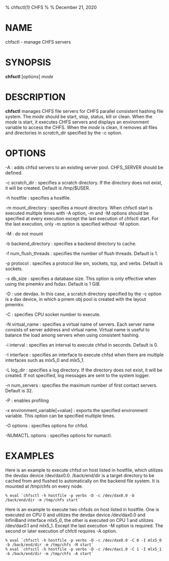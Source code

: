 % chfsctl(1) CHFS
%
% December 21, 2020

# NAME
chfsctl - manage CHFS servers

# SYNOPSIS
**chfsctl** [_options_] _mode_

# DESCRIPTION
**chfsctl** manages CHFS file servers for CHFS parallel consistent hashing file system.  The _mode_ should be start, stop, status, kill or clean.  When the _mode_ is start, it executes CHFS servers and displays an environment variable to access the CHFS.  When the _mode_ is clean, it removes all files and directories in *scratch_dir* specified by the -c option.

# OPTIONS
-A
: adds chfsd servers to an existing server pool.  CHFS_SERVER should be defined.

-c scratch_dir
: specifies a scratch directory.  If the directory does not exist, it will be created.  Default is /tmp/$USER.

-h hostfile
: specifies a hostfile.

-m mount_directory
: specifies a mount directory.  When chfsctl start is executed multiple times with -A option, -m and -M options should be specified at every execution except the last execution of chfsctl start.  For the last execution, only -m option is specified without -M option.

-M
: do not mount

-b backend_directory
: specifies a backend directory to cache.

-f num_flush_threads
: specifies the number of flush threads.  Default is 1.

-p protocol
: specifies a protocol like sm, sockets, tcp, and verbs.  Default is sockets.

-s db_size
: specifies a database size.  This option is only effective when using the pmemkv and fsdax.  Default is 1 GiB.

-D
: use devdax.  In this case, a scratch directory specified by the -c option is a dax device, in which a pmem obj pool is created with the layout pmemkv.

-C
: specifies CPU socket number to execute.

-N virtual_name
: specifies a virtual name of servers.  Each server name consists of server address and virtual name.  Virtual name is useful to balance the load among servers when using consistent hashing.

-i interval
: specifies an interval to execute chfsd in seconds.  Default is 0.

-I interface
: specifies an interface to execute chfsd when there are multiple interfaces such as mlx5_0 and mlx5_1.

-L log_dir
: specifies a log directory.  If the directory does not exist, it will be created.  If not specified, log messages are sent to the system logger.

-n num_servers
: specifies the maximum number of first contact servers.  Default is 32.

-P
: enables profiling

-x environment_variable[=value]
: exports the specified environment variable.  This option can be specified multiple times.

-O options
: specifies options for chfsd.

-NUMACTL options
: specifies options for numactl.

# EXAMPLES
Here is an example to execute chfsd on host listed in hostfile, which utilizes the devdax device /dev/dax0.0.  /back/end/dir is a target directory to be cached from and flushed to automatically on the backend file system.  It is mounted at /tmp/chfs on every node.

    % eval `chfsctl -h hostfile -p verbs -D -c /dev/dax0.0 -b /back/end/dir -m /tmp/chfs start`

Here is an example to execute two chfsds on host listed in hostfile.  One is executed on CPU 0 and utilizes the devdax device /dev/dax0.0 and InfiniBand interface mlx5_0, the other is executed on CPU 1 and utilizes /dev/dax0.1 and mlx5_1.  Except the last execution -M option is required.  The second or later execution of chfctl requires -A option.

    % eval `chfsctl -h hostfile -p verbs -D -c /dev/dax0.0 -C 0 -I mlx5_0 -b /back/end/dir -m /tmp/chfs -M start`
    % eval `chfsctl -h hostfile -p verbs -D -c /dev/dax1.0 -C 1 -I mlx5_1 -b /back/end/dir -m /tmp/chfs -A start`
